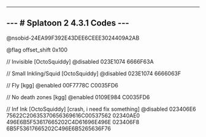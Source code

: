--------------------------------
--- # Splatoon 2 4.3.1 Codes ---
--------------------------------

@nsobid-24EA99F392E43DEE6CEEE3024409A2AB

@flag offset_shift 0x100

// Invisible [OctoSquiddy]
@disabled
023E1074 6666F63A

// Small Inkling/Squid [OctoSquiddy]
@disabled
023E1074 6666063F

// Fly [kgg]
@enabled
00F7778C C0035FD6

// No death zones [kgg]
@enabled
0109E984 C0035FD6

// Inf Ink [OctoSquiddy] [crash, i need fix something]
@disabled
023406E6 75622C20635370656369616C00537562
02340AE0 496E6B5F53617665202C4D61696E496E
023406F8 6B5F53617665202C496E6B5265636F76
